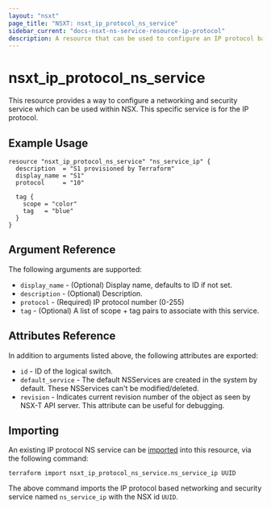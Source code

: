 ```yaml
---
layout: "nsxt"
page_title: "NSXT: nsxt_ip_protocol_ns_service"
sidebar_current: "docs-nsxt-ns-service-resource-ip-protocol"
description: A resource that can be used to configure an IP protocol based networking and security service in NSX.
---
```


# nsxt_ip_protocol_ns_service

This resource provides a way to configure a networking and security service which can be used within NSX. This specific service is for the IP protocol.

## Example Usage

```hcl
resource "nsxt_ip_protocol_ns_service" "ns_service_ip" {
  description  = "S1 provisioned by Terraform"
  display_name = "S1"
  protocol     = "10"

  tag {
    scope = "color"
    tag   = "blue"
  }
}
```

## Argument Reference

The following arguments are supported:

* `display_name` - (Optional) Display name, defaults to ID if not set.
* `description` - (Optional) Description.
* `protocol` - (Required) IP protocol number (0-255)
* `tag` - (Optional) A list of scope + tag pairs to associate with this service.

## Attributes Reference

In addition to arguments listed above, the following attributes are exported:

* `id` - ID of the logical switch.
* `default_service` - The default NSServices are created in the system by default. These NSServices can't be modified/deleted.
* `revision` - Indicates current revision number of the object as seen by NSX-T API server. This attribute can be useful for debugging.

## Importing

An existing IP protocol NS service can be [imported][docs-import] into this resource, via the following command:

[docs-import]: /docs/import/index.html

```
terraform import nsxt_ip_protocol_ns_service.ns_service_ip UUID
```

The above command imports the IP protocol based networking and security service named `ns_service_ip` with the NSX id `UUID`.
